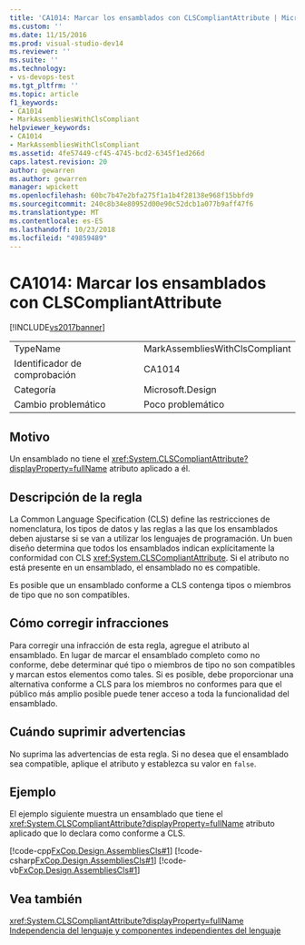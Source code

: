 ```yaml
---
title: 'CA1014: Marcar los ensamblados con CLSCompliantAttribute | Microsoft Docs'
ms.custom: ''
ms.date: 11/15/2016
ms.prod: visual-studio-dev14
ms.reviewer: ''
ms.suite: ''
ms.technology:
- vs-devops-test
ms.tgt_pltfrm: ''
ms.topic: article
f1_keywords:
- CA1014
- MarkAssembliesWithClsCompliant
helpviewer_keywords:
- CA1014
- MarkAssembliesWithClsCompliant
ms.assetid: 4fe57449-cf45-4745-bcd2-6345f1ed266d
caps.latest.revision: 20
author: gewarren
ms.author: gewarren
manager: wpickett
ms.openlocfilehash: 60bc7b47e2bfa275f1a1b4f28138e968f15bbfd9
ms.sourcegitcommit: 240c8b34e80952d00e90c52dcb1a077b9aff47f6
ms.translationtype: MT
ms.contentlocale: es-ES
ms.lasthandoff: 10/23/2018
ms.locfileid: "49859489"
---
```

# <a name="ca1014-mark-assemblies-with-clscompliantattribute"></a>CA1014: Marcar los ensamblados con CLSCompliantAttribute
[!INCLUDE[vs2017banner](../includes/vs2017banner.md)]

|||
|-|-|
|TypeName|MarkAssembliesWithClsCompliant|
|Identificador de comprobación|CA1014|
|Categoría|Microsoft.Design|
|Cambio problemático|Poco problemático|

## <a name="cause"></a>Motivo
 Un ensamblado no tiene el <xref:System.CLSCompliantAttribute?displayProperty=fullName> atributo aplicado a él.

## <a name="rule-description"></a>Descripción de la regla
 La Common Language Specification (CLS) define las restricciones de nomenclatura, los tipos de datos y las reglas a las que los ensamblados deben ajustarse si se van a utilizar los lenguajes de programación. Un buen diseño determina que todos los ensamblados indican explícitamente la conformidad con CLS <xref:System.CLSCompliantAttribute>. Si el atributo no está presente en un ensamblado, el ensamblado no es compatible.

 Es posible que un ensamblado conforme a CLS contenga tipos o miembros de tipo que no son compatibles.

## <a name="how-to-fix-violations"></a>Cómo corregir infracciones
 Para corregir una infracción de esta regla, agregue el atributo al ensamblado. En lugar de marcar el ensamblado completo como no conforme, debe determinar qué tipo o miembros de tipo no son compatibles y marcan estos elementos como tales. Si es posible, debe proporcionar una alternativa conforme a CLS para los miembros no conformes para que el público más amplio posible puede tener acceso a toda la funcionalidad del ensamblado.

## <a name="when-to-suppress-warnings"></a>Cuándo suprimir advertencias
 No suprima las advertencias de esta regla. Si no desea que el ensamblado sea compatible, aplique el atributo y establezca su valor en `false`.

## <a name="example"></a>Ejemplo
 El ejemplo siguiente muestra un ensamblado que tiene el <xref:System.CLSCompliantAttribute?displayProperty=fullName> atributo aplicado que lo declara como conforme a CLS.

 [!code-cpp[FxCop.Design.AssembliesCls#1](../snippets/cpp/VS_Snippets_CodeAnalysis/FxCop.Design.AssembliesCls/cpp/FxCop.Design.AssembliesCls.cpp#1)]
 [!code-csharp[FxCop.Design.AssembliesCls#1](../snippets/csharp/VS_Snippets_CodeAnalysis/FxCop.Design.AssembliesCls/cs/FxCop.Design.AssembliesCls.cs#1)]
 [!code-vb[FxCop.Design.AssembliesCls#1](../snippets/visualbasic/VS_Snippets_CodeAnalysis/FxCop.Design.AssembliesCls/vb/FxCop.Design.AssembliesCls.vb#1)]

## <a name="see-also"></a>Vea también
 <xref:System.CLSCompliantAttribute?displayProperty=fullName> [Independencia del lenguaje y componentes independientes del lenguaje](http://msdn.microsoft.com/library/4f0b77d0-4844-464f-af73-6e06bedeafc6)



